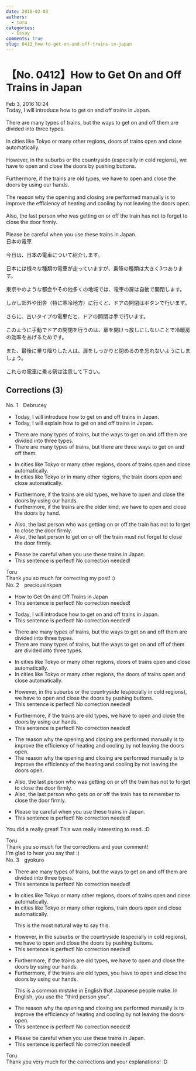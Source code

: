 ```yaml
---
date: 2016-02-03
authors:
  - toru
categories:
  - Essay
comments: true
slug: 0412_how-to-get-on-and-off-trains-in-japan
---
```


# 【No. 0412】How to Get On and Off Trains in Japan
<div class="date">Feb 3, 2016 10:24</div>
<div id="post"><div id="body_show_ori">
Today, I will introduce how to get on and off trains in Japan.<br/><br/>There are many types of trains, but the ways to get on and off them are divided into three types.<br/><br/>In cities like Tokyo or many other regions, doors of trains open and close automatically. <br/><br/>However, in the suburbs or the countryside (especially in cold regions), we have to open and close the doors by pushing buttons.<br/><br/>Furthermore, if the trains are old types, we have to open and close the doors by using our hands.<br/><br/>The reason why the opening and closing are performed manually is to improve the efficiency of heating and cooling by not leaving the doors open.<br/><br/>Also, the last person who was getting on or off the train has not to forget to close the door firmly.<br/><br/>Please be careful when you use these trains in Japan.
</div></div>

<!-- more -->

<div id="post_ja"><div id="body_show_mo">
日本の電車<br/><br/>今日は、日本の電車について紹介します。<br/><br/>日本には様々な種類の電車が走っていますが、乗降の種類は大きく3つあります。<br/><br/>東京やのような都会やその他多くの地域では、電車の扉は自動で開閉します。<br/><br/>しかし郊外や田舎（特に寒冷地方）に行くと、ドアの開閉はボタンで行います。<br/><br/>さらに、古いタイプの電車だと、ドアの開閉は手で行います。<br/><br/>このように手動でドアの開閉を行うのは、扉を開けっ放しにしないことで冷暖房の効率をあげるためです。<br/><br/>また、最後に乗り降りした人は、扉をしっかりと閉めるのを忘れないようにしましょう。<br/><br/>これらの電車に乗る祭は注意して下さい。
</div></div>

## Corrections (3)
<div id="block"><div class="first_name"> No. 1　<span class="just_name">Debrucey</span></div><div id="block2">
<ul class="correction_field">
<li class="incorrect">Today, I will introduce how to get on and off trains in Japan.</li>
<li class="corrected correct">
Today, I will <span class="f_blue">explain</span> how to get on and off trains in Japan.
</li>
</ul>
<ul class="correction_field">
<li class="incorrect">There are many types of trains, but the ways to get on and off them are divided into three types.</li>
<li class="corrected correct">
There are many types of trains, but there are three ways to get on and off them.
</li>
</ul>
<ul class="correction_field">
<li class="incorrect">In cities like Tokyo or many other regions, doors of trains open and close automatically.</li>
<li class="corrected correct">
In cities like Tokyo or in many other regions, the train doors open and close automatically.
</li>
</ul>
<ul class="correction_field">
<li class="incorrect">Furthermore, if the trains are old types, we have to open and close the doors by using our hands.</li>
<li class="corrected correct">
Furthermore, if the trains are the older kind, we have to open and close the doors <span class="f_blue">by hand.</span>
</li>
</ul>
<ul class="correction_field">
<li class="incorrect">Also, the last person who was getting on or off the train has not to forget to close the door firmly.</li>
<li class="corrected correct">
Also, the last person to get on or off the train must not forget to close the door firmly.
</li>
</ul>
<ul class="correction_field">
<li class="incorrect">Please be careful when you use these trains in Japan.</li>
<li class="corrected perfect">This sentence is perfect! No correction needed!</li>
</ul>
</div><div class="name"><span class="just_name">Toru</span><br>
Thank you so much for correcting my post! :)
</div>
</div>
<div id="block"><div class="first_name"> No. 2　<span class="just_name">preciousinkpen</span></div><div id="block2">
<ul class="correction_field">
<li class="incorrect">How to Get On and Off Trains in Japan</li>
<li class="corrected perfect">This sentence is perfect! No correction needed!</li>
</ul>
<ul class="correction_field">
<li class="incorrect">Today, I will introduce how to get on and off trains in Japan.</li>
<li class="corrected perfect">This sentence is perfect! No correction needed!</li>
</ul>
<ul class="correction_field">
<li class="incorrect">There are many types of trains, but the ways to get on and off them are divided into three types.</li>
<li class="corrected correct">
There are many types of trains, but the ways to get on and off <span class="f_blue">of </span>them are divided into three types.
</li>
</ul>
<ul class="correction_field">
<li class="incorrect">In cities like Tokyo or many other regions, doors of trains open and close automatically.</li>
<li class="corrected correct">
In cities like Tokyo or many other regions, <span class="f_blue">the </span>doors of trains open and close automatically.
</li>
</ul>
<ul class="correction_field">
<li class="incorrect">However, in the suburbs or the countryside (especially in cold regions), we have to open and close the doors by pushing buttons.</li>
<li class="corrected perfect">This sentence is perfect! No correction needed!</li>
</ul>
<ul class="correction_field">
<li class="incorrect">Furthermore, if the trains are old types, we have to open and close the doors by using our hands.</li>
<li class="corrected perfect">This sentence is perfect! No correction needed!</li>
</ul>
<ul class="correction_field">
<li class="incorrect">The reason why the opening and closing are performed manually is to improve the efficiency of heating and cooling by not leaving the doors open.</li>
<li class="corrected correct">
The reason why the opening and closing are performed manually is to improve the efficiency of <span class="f_blue">the </span>heating and cooling by not leaving the doors open.
</li>
</ul>
<ul class="correction_field">
<li class="incorrect">Also, the last person who was getting on or off the train has not to forget to close the door firmly.</li>
<li class="corrected correct">
Also, the last person who <span class="f_blue">gets </span>on or off the train has to <span class="f_blue">remember</span> to close the door firmly.
</li>
</ul>
<ul class="correction_field">
<li class="incorrect">Please be careful when you use these trains in Japan.</li>
<li class="corrected perfect">This sentence is perfect! No correction needed!</li>
</ul>
<p class="comment_small">
 You did a really great! This was really interesting to read. :D
</p>

</div><div class="name"><span class="just_name">Toru</span><br>
Thank you so much for the corrections and your comment!<br/>I'm glad to hear you say that :)
</div>
</div>
<div id="block"><div class="first_name"> No. 3　<span class="just_name">gyokuro</span></div><div id="block2">
<ul class="correction_field">
<li class="incorrect">There are many types of trains, but the ways to get on and off them are divided into three types.</li>
<li class="corrected perfect">This sentence is perfect! No correction needed!</li>
</ul>
<ul class="correction_field">
<li class="incorrect">In cities like Tokyo or many other regions, doors of trains open and close automatically.</li>
<li class="corrected correct">
In cities like Tokyo or many other regions, train doors open and close automatically.
<p class="correction_comment">This is the most natural way to say this.</p>
</li>
</ul>
<ul class="correction_field">
<li class="incorrect">However, in the suburbs or the countryside (especially in cold regions), we have to open and close the doors by pushing buttons.</li>
<li class="corrected perfect">This sentence is perfect! No correction needed!</li>
</ul>
<ul class="correction_field">
<li class="incorrect">Furthermore, if the trains are old types, we have to open and close the doors by using our hands.</li>
<li class="corrected correct">
Furthermore, if the trains are old types, <span class="f_red">you </span>have to open and close the doors by using our hands.
<p class="correction_comment">This is a common mistake in English that Japanese people make. In English, you use the "third person you".</p>
</li>
</ul>
<ul class="correction_field">
<li class="incorrect">The reason why the opening and closing are performed manually is to improve the efficiency of heating and cooling by not leaving the doors open.</li>
<li class="corrected perfect">This sentence is perfect! No correction needed!</li>
</ul>
<ul class="correction_field">
<li class="incorrect">Please be careful when you use these trains in Japan.</li>
<li class="corrected perfect">This sentence is perfect! No correction needed!</li>
</ul>
</div><div class="name"><span class="just_name">Toru</span><br>
Thank you very much for the corrections and your explanations! :D
</div>
</div>
